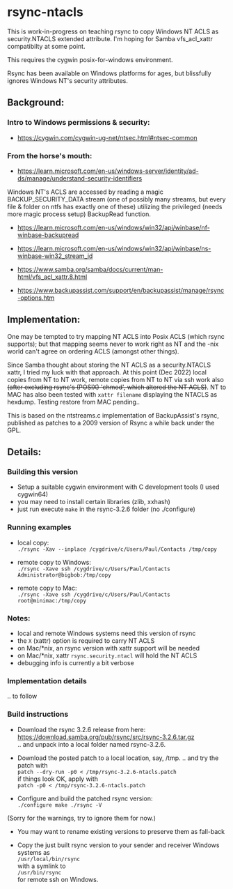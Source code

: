 # rsync-ntacls

This is work-in-progress on teaching rsync to copy Windows NT ACLS as security.NTACLS
extended attribute. I'm hoping for Samba vfs_acl_xattr compatibilty at some point.

This requires the cygwin posix-for-windows environment.

Rsync has been available on Windows platforms for ages, but blissfully ignores Windows NT's
security attributes.

## Background:

### Intro to Windows permissions & security:
- https://cygwin.com/cygwin-ug-net/ntsec.html#ntsec-common

### From the horse's mouth:
- https://learn.microsoft.com/en-us/windows-server/identity/ad-ds/manage/understand-security-identifiers

Windows NT's ACLS are accessed by reading a magic BACKUP_SECURITY_DATA stream
(one of possibly many streams, but every file & folder on ntfs has exactly one of these)
utilizing the privileged (needs more magic process setup) BackupRead function.

- https://learn.microsoft.com/en-us/windows/win32/api/winbase/nf-winbase-backupread
- https://learn.microsoft.com/en-us/windows/win32/api/winbase/ns-winbase-win32_stream_id

- https://www.samba.org/samba/docs/current/man-html/vfs_acl_xattr.8.html

- https://www.backupassist.com/support/en/backupassist/manage/rsync-options.htm

## Implementation:

One may be tempted to try mapping NT ACLS into Posix ACLS (which rsync supports);
but that mapping seems never to work right as NT and the -nix world can't agree
on ordering ACLS (amongst other things).

Since Samba thought about storing the NT ACLS as a security.NTACLS xattr, I tried my
luck with that approach. At this point (Dec 2022) local copies from NT to NT work, 
remote copies from NT to NT via ssh work also ~~(after excluding rsync's (POSIX) 'chmod',
which altered the NT ACLS)~~. NT to MAC has also been tested with `xattr filename` displaying
the NTACLS as hexdump. Testing restore from MAC pending..

This is based on the ntstreams.c implementation of BackupAssist's rsync,
published as patches to a 2009 version of Rsync a while back under the GPL.

## Details:

### Building this version

- Setup a suitable cygwin environment with C development tools (I used cygwin64)
- you may need to install certain libraries (zlib, xxhash)
- just run execute `make` in the rsync-3.2.6 folder (no ./configure)

### Running examples

- local copy:\
`./rsync -Xav --inplace /cygdrive/c/Users/Paul/Contacts /tmp/copy`

- remote copy to Windows:\
`./rsync -Xave ssh /cygdrive/c/Users/Paul/Contacts Administrator@bigbob:/tmp/copy`

- remote copy to Mac:\
`./rsync -Xave ssh /cygdrive/c/Users/Paul/Contacts root@minimac:/tmp/copy`

### Notes:

- local and remote Windows systems need this version of rsync
- the `X` (xattr) option is required to carry NT ACLS
- on Mac/*nix, an rsync version with xattr support will be needed
- on Mac/*nix, xattr `rsync.security.ntacl` will hold the NT ACLS
- debugging info is currently a bit verbose

### Implementation details

.. to follow

### Build instructions

- Download the rsync 3.2.6 release from here:\
https://download.samba.org/pub/rsync/src/rsync-3.2.6.tar.gz \
.. and unpack into a local folder named rsync-3.2.6.

- Download the posted patch to a local location, say, /tmp.
.. and try the patch with \
`patch --dry-run -p0 < /tmp/rsync-3.2.6-ntacls.patch` \
if things look OK, apply with \
`patch -p0 < /tmp/rsync-3.2.6-ntacls.patch`

- Configure and build the patched rsync version: \
`./configure
make
./rsync -V`

(Sorry for the warnings, try to ignore them for now.)

- You may want to rename existing versions to preserve them as fall-back

- Copy the just built rsync version to your sender and receiver Windows systems as\
`/usr/local/bin/rsync` \
with a symlink to \
`/usr/bin/rsync`\
for remote ssh on Windows.



